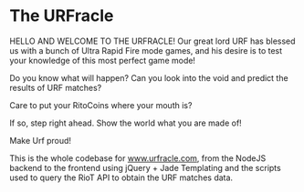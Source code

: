 # The URFracle

HELLO AND WELCOME TO THE URFRACLE!
Our great lord URF has blessed us with a bunch of Ultra Rapid Fire mode games, and his desire is to test your knowledge of this most perfect game mode!

Do you know what will happen? Can you look into the void and predict the results of URF matches?

Care to put your RitoCoins where your mouth is?

If so, step right ahead. Show the world what you are made of!

Make Urf proud!

This is the whole codebase for www.urfracle.com, from the NodeJS backend to the frontend using jQuery + Jade Templating and the scripts used to query the RioT API to obtain the URF matches data.
